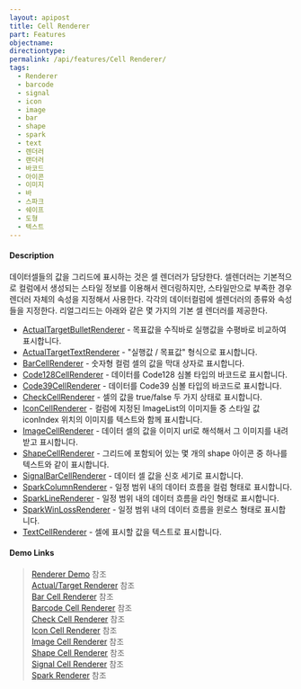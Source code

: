 ```yaml
---
layout: apipost
title: Cell Renderer
part: Features
objectname: 
directiontype: 
permalink: /api/features/Cell Renderer/
tags:
  - Renderer
  - barcode
  - signal
  - icon
  - image
  - bar
  - shape
  - spark
  - text
  - 렌더러
  - 랜더러
  - 바코드
  - 아이콘
  - 이미지
  - 바
  - 스파크
  - 쉐이프
  - 도형
  - 텍스트
---
```


#### Description

데이터셀들의 값을 그리드에 표시하는 것은 셀 렌더러가 담당한다. 셀렌더러는 기본적으로 컬럼에서 생성되는 스타일 정보를 이용해서 렌더링하지만, 스타일만으로 부족한 경우 렌더러 자체의 속성을 지정해서 사용한다. 각각의 데이터컬럼에 셀렌더러의 종류와 속성들을 지정한다. 리얼그리드는 아래와 같은 몇 가지의 기본 셀 렌더러를 제공한다.

* [ActualTargetBulletRenderer](/api/types/ActualTargetBulletRenderer) - 목표값을 수직바로 실행값을 수평바로 비교하여 표시합니다.   
* [ActualTargetTextRenderer](/api/types/ActualTargetTextRenderer) -  "실행값 / 목표값" 형식으로 표시합니다.  
* [BarCellRenderer](/api/types/BarCellRenderer) - 숫자형 컬럼 셀의 값을 막대 상자로 표시합니다.   
* [Code128CellRenderer](/api/types/Code128CellRenderer) - 데이터를 Code128 심볼 타입의 바코드로 표시합니다.   
* [Code39CellRenderer](/api/types/Code39CellRenderer) - 데이터를 Code39 심볼 타입의 바코드로 표시합니다.    
* [CheckCellRenderer](/api/types/CheckCellRenderer) - 셀의 값을 true/false 두 가지 상태로 표시합니다.    
* [IconCellRenderer](/api/types/IconCellRenderer) - 컬럼에 지정된 ImageList의 이미지들 중 스타일 값 iconIndex 위치의 이미지를 텍스트와 함께 표시합니다.   
* [ImageCellRenderer](/api/types/ImageCellRenderer) - 데이터 셀의 값을 이미지 url로 해석해서 그 이미지를 내려받고 표시합니다.    
* [ShapeCellRenderer](/api/types/ShapeCellRenderer) - 그리드에 포함되어 있는 몇 개의 shape 아이콘 중 하나를 텍스트와 같이 표시합니다.    
* [SignalBarCellRenderer](/api/types/SignalBarCellRenderer) - 데이터 셀 값을 신호 세기로 표시합니다.    
* [SparkColumnRenderer](/api/types/SparkColumnRenderer) - 일정 범위 내의 데이터 흐름을 컬럼 형태로 표시합니다.   
* [SparkLineRenderer](/api/types/SparkLineRenderer) - 일정 범위 내의 데이터 흐름을 라인 형태로 표시합니다.    
* [SparkWinLossRenderer](/api/types/SparkWinLossRenderer) - 일정 범위 내의 데이터 흐름을 윈로스 형태로 표시합니다.     
* [TextCellRenderer](/api/types/TextCellRenderer) - 셀에 표시할 값을 텍스트로 표시합니다.   

#### Demo Links

> [Renderer Demo](http://demo.realgrid.net/Demo/RendererConcept) 참조    
> [Actual/Target Renderer](http://demo.realgrid.com/Demo/ActualTargetRenderer) 참조    
> [Bar Cell Renderer](http://demo.realgrid.com/Demo/BarCellRenderer) 참조    
> [Barcode Cell Renderer](http://demo.realgrid.com/Demo/BarcodeCellRenderer) 참조    
> [Check Cell Renderer](http://demo.realgrid.com/Demo/CheckCellRenderer) 참조    
> [Icon Cell Renderer](http://demo.realgrid.com/Demo/IconCellRenderer) 참조    
> [Image Cell Renderer](http://demo.realgrid.com/Demo/ImageCellRenderer) 참조    
> [Shape Cell Renderer](http://demo.realgrid.com/Demo/ShapeCellRenderer) 참조    
> [Signal Cell Renderer](http://demo.realgrid.com/Demo/SignalCellRenderer) 참조    
> [Spark Renderer](http://demo.realgrid.com/Demo/SparkLineRenderer) 참조    

